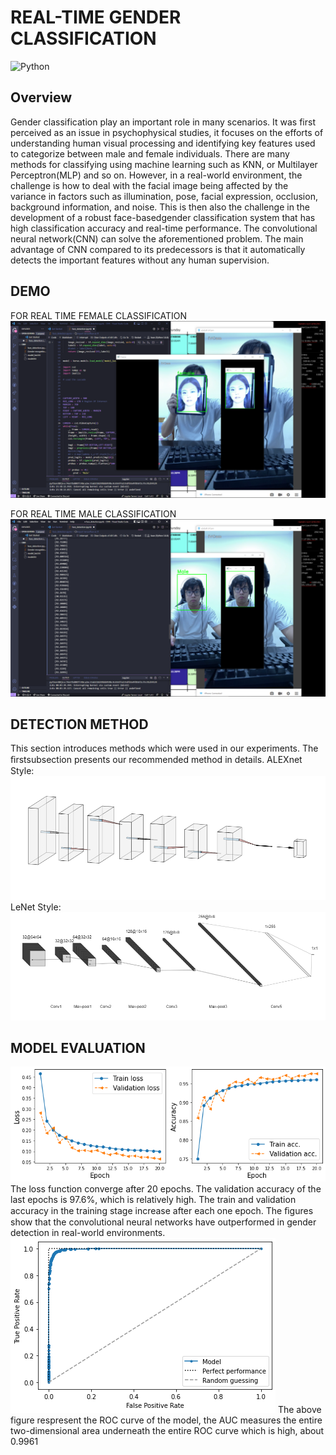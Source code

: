 
# REAL-TIME GENDER CLASSIFICATION

![Python](https://img.shields.io/badge/Python-3.8-blueviolet) 


## Overview
Gender classification play an important role in many scenarios. It was first perceived as an issue
in psychophysical studies, it focuses on the efforts of understanding human visual processing and 
identifying key features used to categorize between male and female individuals. There are many methods
for classifying using machine learning such as KNN, or Multilayer Perceptron(MLP) and so on. 
However, in a real-world environment, the challenge is how to deal with the facial image being affected by the variance in factors such as illumination, pose, facial expression, occlusion, background information, and noise.
This is then also the challenge in the development of a robust face-basedgender classification system that has high classification accuracy and real-time performance.
The convolutional neural network(CNN) can solve the aforementioned problem. The main advantage of CNN compared to its predecessors is that it automatically detects the important features without any human supervision.
## DEMO
FOR REAL TIME FEMALE CLASSIFICATION
![Recommendation App](https://github.com/HungVoCs47/Gender-Classification/blob/main/image/Screenshot%20(1427).png)


FOR REAL TIME MALE CLASSIFICATION
![Recommendation App](https://github.com/HungVoCs47/Gender-Classification/blob/main/image/Screenshot%20(1431).png)


## DETECTION METHOD
This section introduces methods which were used in our experiments. The ﬁrstsubsection presents our recommended method in details.
ALEXnet Style:
![Recommendation App](https://github.com/HungVoCs47/Gender-Classification/blob/main/image/Screenshot%202022-10-15%20204312.png)
LeNet Style:
![Recommendation App](https://github.com/HungVoCs47/Gender-Classification/blob/main/image/Screenshot%202022-10-15%20205107.png)
## MODEL EVALUATION
![Recommendation App](https://github.com/HungVoCs47/Gender-Classification/blob/main/image/t%E1%BA%A3i%20xu%E1%BB%91ng%20(2).png)\
The loss function converge after 20 epochs. The validation accuracy of the last epochs is 97.6%, which is relatively high. The train and validation accuracy in the training stage increase after each one epoch. The ﬁgures show that the convolutional neural networks have outperformed in gender detection in real-world environments.\
![Recommendation App](https://github.com/HungVoCs47/Gender-Classification/blob/main/image/t%E1%BA%A3i%20xu%E1%BB%91ng%20(3).png)
The above figure respresent the ROC curve of the model, the AUC measures the entire two-dimensional area underneath the entire ROC curve which is high, about 0.9961

